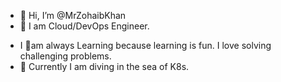 - 👋 Hi, I’m @MrZohaibKhan
- 👀 I am Cloud/DevOps Engineer.
<!-- - 🌱 I’m currently learning  -->
- I 🙂am always Learning because learning is fun. I love solving challenging problems.
- 🌊 Currently I am diving in the sea of K8s.

<!---
mzohaibkhan1/mzohaibkhan1 is a ✨ special ✨ repository because its `README.md` (this file) appears on your GitHub profile.
You can click the Preview link to take a look at your changes.
--->
